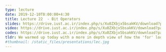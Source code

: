 ```yaml
---
type: lecture
date: 2019-12-10T8:00:00+4:30
title: Lecture 22  - Bit Operators
slides: https://drive.iust.ac.ir/index.php/s/Xu0ZXbjx5bsakKV/download?path=%2FSlides&files=S22.pdf
video: https://drive.iust.ac.ir/index.php/s/Xu0ZXbjx5bsakKV/download?path=%2FVideos&files=S22.mp4
codes: https://drive.iust.ac.ir/index.php/s/Xu0ZXbjx5bsakKV/download?path=%2FCode&files=S22.zip
tldr: We warmed up today with a more in depth view of how the 'for' loop works. Next, we moved onto operators, more specifically bit operators like and,or,xor,shift-left and shift right. We then wrote a function to write a number in binary format. In the process, we also saw how ASCII codes work in variables of type char and also saw the the ternary operator. 
#thumbnail: /static_files/presentations/lec.jpg
---
```

